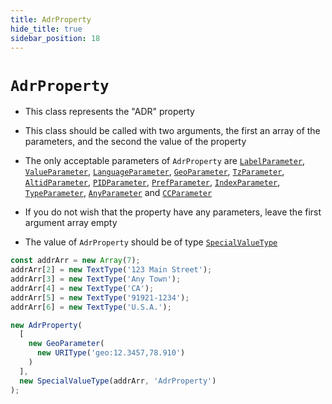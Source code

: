 ```yaml
---
title: AdrProperty
hide_title: true
sidebar_position: 18
---
```


# `AdrProperty`

* This class represents the "ADR" property

* This class should be called with two arguments, the first an array of the parameters, and the second the value of the property

* The only acceptable parameters of ```AdrProperty``` are [`LabelParameter`](/documentation/parameters/labelparameter), [`ValueParameter`](/documentation/parameters/valueparameter), [`LanguageParameter`](/documentation/parameters/languageparameter), [`GeoParameter`](/documentation/parameters/geoparameter), [`TzParameter`](/documentation/parameters/tzparameter), [`AltidParameter`](/documentation/parameters/altidparameter), [`PIDParameter`](/documentation/parameters/pidparameter), [`PrefParameter`](/documentation/parameters/prefparameter), [`IndexParameter`](/documentation/parameters/indexparameter), [`TypeParameter`](/documentation/parameters/typeparameter), [`AnyParameter`](/documentation/parameters/anyparameter) and [`CCParameter`](/documentation/parameters/ccparameter)

* If you do not wish that the property have any parameters, leave the first argument array empty

* The value of ```AdrProperty``` should be of type [`SpecialValueType`](/documentation/values/specialvaluetype)

```js
const addrArr = new Array(7);
addrArr[2] = new TextType('123 Main Street');
addrArr[3] = new TextType('Any Town');
addrArr[4] = new TextType('CA');
addrArr[5] = new TextType('91921-1234');
addrArr[6] = new TextType('U.S.A.');

new AdrProperty(
  [
    new GeoParameter(
      new URIType('geo:12.3457,78.910')
    )
  ],
  new SpecialValueType(addrArr, 'AdrProperty')
);
```

